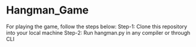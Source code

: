 # Hangman_Game

For playing the game, follow the steps below:
   Step-1: Clone this repository into your local machine
   Step-2: Run hangman.py in any compiler or through CLI
